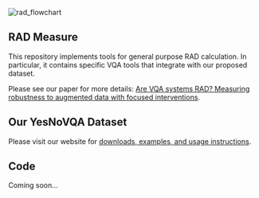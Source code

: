 
![rad_flowchart](https://user-images.githubusercontent.com/84754885/120110941-6b938b80-c178-11eb-9929-c5a95e5ac868.png)

## RAD Measure

This repository implements tools for general purpose RAD calculation. In particular, it contains specific VQA tools that integrate with our proposed dataset.

Please see our paper for more details: [Are VQA systems RAD? Measuring robustness to augmented data with focused interventions](https://arxiv.org/abs/2106.04484).

## Our YesNoVQA Dataset

Please visit our website for [downloads, examples, and usage instructions](https://danrosenberg.github.io/rad-measure/).

## Code

Coming soon...
